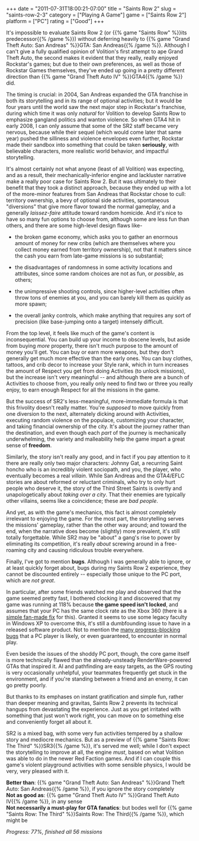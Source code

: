 +++
date = "2011-07-31T18:00:21-07:00"
title = "Saints Row 2"
slug = "saints-row-2-3"
category = ["Playing A Game"]
game = ["Saints Row 2"]
platform = ["PC"]
rating = ["Good"]
+++

It's impossible to evaluate Saints Row 2 (or {{% game "Saints Row" %}}its predecessor{{% /game %}}) without deferring heavily to {{% game "Grand Theft Auto: San Andreas" %}}GTA: San Andreas{{% /game %}}.  Although I can't give a fully qualified opinion of Volition's first attempt to ape Grand Theft Auto, the second makes it evident that they really, really enjoyed Rockstar's games; but due to their own preferences, as well as those of Rockstar Games themselves, they've ended up going in a pretty different direction than {{% game "Grand Theft Auto IV" %}}GTA4{{% /game %}} did.

The timing is crucial: in 2004, San Andreas expanded the GTA franchise in both its storytelling and in its range of optional activities; but it would be four years until the world saw the next major step in Rockstar's franchise, during which time it was only <i>natural</i> for Volition to develop Saints Row to emphasize gangland politics and wanton violence.  So when GTA4 hit in early 2008, I can only assume that some of the SR2 staff became very nervous, because while their sequel (which would come later that same year) pushed the silliness and violence envelopes even further, Rockstar made their sandbox into something that could be taken <b>seriously</b>, with believable characters, more realistic world behavior, and impactful storytelling.

It's almost certainly not what anyone (least of all Volition) was expecting, and as a result, their mechanically-inferior engine and lackluster narrative make a really poor case for Saints Row 2.  But it was ultimately to their benefit that they took a distinct approach, because they ended up with a lot of the more-minor features from San Andreas that Rockstar chose to cull: territory ownership, a bevy of optional side activities, spontaneous "diversions" that give more flavor toward the normal gameplay, and a generally <i>laissez-faire</i> attitude toward random homicide.  And it's nice to have so many fun options to choose from, although some are less fun than others, and there are some high-level design flaws like-

- the broken game economy, which asks you to gather an enormous amount of money for new cribs (which are themselves where you collect money earned from territory ownership), not that it matters since the cash you earn from late-game missions is so substantial;

- the disadvantages of randomness in some activity locations and attributes, since some random choices are not as fun, or <i>possible</i>, as others;

- the unimpressive shooting controls, since higher-level activities often throw tons of enemies at you, and you can barely kill them as quickly as more spawn;

- the overall janky controls, which make anything that requires any sort of precision (like base-jumping onto a target) intensely difficult.

From the top level, it feels like much of the game's content is inconsequential.  You can build up your income to obscene levels, but aside from buying <i>more</i> property, there isn't much purpose to the amount of money you'll get.  You can buy or earn more weapons, but they don't generally get much more effective than the early ones.  You can buy clothes, tattoos, and crib decor to increase your Style rank, which in turn increases the amount of Respect you get from doing Activities (to unlock missions), but the increase isn't very meaningful -- and although there are a bunch of Activities to choose from, you really only need to find two or three you really enjoy, to earn enough Respect for all the missions in the game.

But the success of SR2's less-meaningful, more-immediate formula is that this frivolity doesn't really matter.  You're <i>supposed</i> to move quickly from one diversion to the next, alternately dicking around with Activities, executing random violence on the populace, customizing your character, and taking financial ownership of the city.  It's about the journey rather than the destination, and even though each <i>part</i> of the journey is mechanically underwhelming, the variety and malleability help the game impart a great sense of <b>freedom</b>.

Similarly, the story isn't really any good, and in fact if you pay attention to it there are really only two major characters: Johnny Gat, a recurring Saint honcho who is an incredibly violent sociopath, and you, the player, who eventually becomes a real <i>villain</i>.  While San Andreas and the GTA4/EFLC stories are about reformed or reluctant criminals, who try to only hurt people who deserve it, the story of the Third Street Saints is overtly and unapologetically about <i>taking over a city</i>.  That their enemies are typically other villains, seems like a coincidence; these are <i>bad people</i>.

And yet, as with the game's mechanics, this fact is almost completely irrelevant to enjoying the game.  For the most part, the storytelling serves the missions' gameplay, rather than the other way around; and toward the end, when the narrative does become (slightly) more prevalent, it's still totally forgettable.  While SR2 may be "about" a gang's rise to power by eliminating its competition, it's really <i>about</i> screwing around in a free-roaming city and causing ridiculous trouble everywhere.

Finally, I've got to mention <b>bugs</b>.  Although I was generally able to ignore, or at least quickly forget about, bugs during my Saints Row 2 experience, they cannot be discounted entirely -- especially those unique to the PC port, which are <i>not great</i>.

In particular, after some friends watched me play and observed that the game seemed pretty fast, I bothered clocking it and discovered that my game was running at 118% because <b>the game speed isn't locked</b>, and assumes that your PC has the same clock rate as the Xbox 360 (there is a <a href="http://saintsrowpowertools.com/">simple fan-made fix</a> for this).  Granted it seems to use some legacy faculty in Windows XP to overcome this, it's still a dumbfounding issue to have in a released software product.  Not to mention the <a href="http://forums.steampowered.com/forums/showthread.php?t=1715922">many progress-blocking bugs</a> that a PC player is likely, or even guaranteed, to encounter in normal play.

Even beside the issues of the shoddy PC port, though, the core game itself is more technically flawed than the already-unsteady RenderWare-powered GTAs that inspired it.  AI and pathfinding are easy targets, as the GPS routing is very occasionally unhelpful, your teammates frequently get stuck in the environment, and if you're standing between a friend and an enemy, it can go pretty poorly.

But thanks to its emphases on instant gratification and simple fun, rather than deeper meaning and gravitas, Saints Row 2 prevents its technical hangups from devastating the experience.  Just as you get irritated with something that just won't work right, you can move on to something else and conveniently forget all about it.

SR2 is a mixed bag, with some very fun activities tempered by a shallow story and mediocre mechanics.  But as a preview of {{% game "Saints Row: The Third" %}}SR3{{% /game %}}, it's served me well; while I don't expect the storytelling to improve at all, the engine <i>must</i>, based on what Volition was able to do in the newer Red Faction games.  And if I can couple this game's violent playground activities with some sensible physics, I would be very, very pleased with it.

<b>Better than</b>: {{% game "Grand Theft Auto: San Andreas" %}}Grand Theft Auto: San Andreas{{% /game %}}, if you ignore the story completely  
<b>Not as good as</b>: {{% game "Grand Theft Auto IV" %}}Grand Theft Auto IV{{% /game %}}, in any sense  
<b>Not necessarily a must-play for GTA fanatics</b>: but bodes well for {{% game "Saints Row: The Third" %}}Saints Row: The Third{{% /game %}}, which might be

<i>Progress: 77%, finished all 56 missions</i>